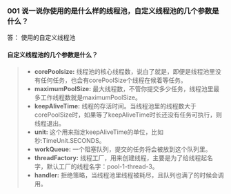 ### 001 说一说你使用的是什么样的线程池，自定义线程池的几个参数是什么？
答： 使用的自定义线程池









#### 自定义线程池的几个参数是什么？
>-  **corePoolsize:**  线程池的核心线程数，说白了就是，即便是线程池里没有任何任务，也会有corePoolSize个线程在候着等任务。
>-  **maximumPoolSize:**  最大线程数，不管你提交多少任务，线程池里最多工作线程数就是maximumPoolSize。
>-  **keepAliveTime:**  线程的存活时间。当线程池里的线程数大于corePoolSize时，如果等了keepAliveTime时长还没有任务可执行，则线程退出。
>-  **unit:**  这个用来指定keepAliveTime的单位，比如秒:TimeUnit.SECONDS。
>-  **workQueue:**  一个阻塞队列，提交的任务将会被放到这个队列里。
>-  **threadFactory:**  线程工厂，用来创建线程，主要是为了给线程起名字，默认工厂的线程名字：pool-1-thread-3。
>-  **handler:**  拒绝策略，当线程池里线程被耗尽，且队列也满了的时候会调用。
